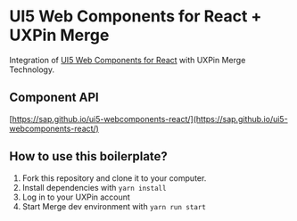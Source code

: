 # UI5 Web Components for React + UXPin Merge

Integration of [UI5 Web Components for React](https://sap.github.io/ui5-webcomponents-react/) with UXPin Merge Technology.

## Component API

[https://sap.github.io/ui5-webcomponents-react/](https://sap.github.io/ui5-webcomponents-react/)


## How to use this boilerplate?

1. Fork this repository and clone it to your computer.
2. Install dependencies with `yarn install`
3. Log in to your UXPin account
4. Start Merge dev environment with `yarn run start`
